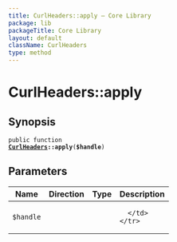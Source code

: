 ```yaml
---
title: CurlHeaders::apply — Core Library
package: lib
packageTitle: Core Library
layout: default
className: CurlHeaders
type: method
---
```


# CurlHeaders::apply

## Synopsis

<code>public function <b><a href="CurlHeaders">CurlHeaders</a>::apply</b>(<b>$handle</b>)</code>

## Parameters

<table>
  <thead>
    <tr>
      <th>Name</th>
      <th>Direction</th>
      <th>Type</th>
      <th>Description</th>
    </tr>
  </thead>
  <tbody>
    <tr>
      <td><code>$handle</code>
      <td><i></i></td>
      <td></td>
      <td>

      </td>
    </tr>
  </tbody>
</table>

